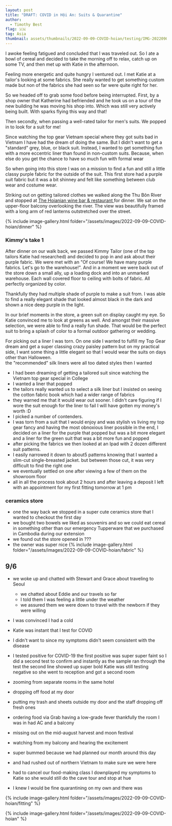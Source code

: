 ```yaml
---
layout: post
title: "DRAFT: COVID in Hội An: Suits & Quarantine"
author:
  - Timothy Best
flag: 🇻🇳
tag: Asia
thumbnail: assets/thumbnails/2022-09-09-COVID-hoian/testing/IMG-20220908-WA0000.jpg
---
```


I awoke feeling fatigued and concluded that I was traveled out. So I ate a bowl of cereal and decided to take the morning off to relax, catch up on some TV, and then met up with Katie in the afternoon. 

Feeling more energetic and quite hungry I ventured out. I met Katie at a tailor's looking at some fabrics. She really wanted to get something custom made but non of the fabrics she had seen so far were quite right for her.

So we headed off to grab some food before being interrupted. First, by a shop owner that Katherine had befriended and he took us on a tour of the new building he was moving his shop into. Which was still very actively being built. With sparks flying this way and that!

Then secondly, when passing a well-rated tailor for men's suits. We popped in to look for a suit for me! 

Since watching the top gear Vietnam special where they got suits bad in Vietnam I have had the dream of doing the same. But I didn't want to get a "standard" grey, blue, or black suit. Instead, I wanted to get something fun with a more eccentric liner than found in non-custom suits. Because, when else do you get the chance to have so much fun with formal wear

So when going into this store I was on a mission to find a fun and still a little classy purple fabric for the outside of the suit. This first store had a purple suit fabric but it was a bit shinney and felt like something between club wear and costume wear. 

Striking out on getting tailored clothes we walked along the Thu Bõn River and stopped at [The Hoianian wine bar & restaurant ](https://goo.gl/maps/2r5LYtRQ9ZJFH6oq7) for dinner. We sat on the upper-floor balcony overlooking the river. The view was beautifully framed with a long arm of red lanterns outstretched over the street.

{% include image-gallery.html folder="/assets/images/2022-09-09-COVID-hoian/dinner" %}

### Kimmy's take 1

After dinner on our walk back, we passed Kimmy Tailor (one of the top tailors Katie had researched) and decided to pop in and ask about their purple fabric. We were met with an "Of course! We have many purple fabrics. Let's go to the warehouse!". And in a moment we were back out of the store down a small ally, up a loading dock and into an unmarked warehouse. Each wall covered floor to ceiling with bolts of fabric. All perfectly organized by color. 

Thankfully they had multiple shade of purple to make a suit from. I was able to find a really elegant shade that looked almost black in the dark and shown a nice deep purple in the light.

In our brief moments in the store, a green suit on display caught my eye. So Katie convinced me to look at greens as well. And amongst their massive selection, we were able to find a really fun shade. That would be the perfect suit to bring a splash of color to a formal outdoor gathering or wedding.

For picking out a liner I was torn. On one side I wanted to fulfill my Top Gear dream and get a super classing crazy paisley pattern but on my practical side, I want some thing a little elegant so that I would wear the suits on days other than Halloween.  
  the "recommended" silk liners were all too dated styles then I wanted
- I had been dreaming of getting a tailored suit since watching the Vietnam top gear special in College
- I wanted a liner that popped
- the tailors really wanted us to select a silk liner but I insisted on seeing the cotton fabric book which had a wider range of fabrics
- they warned me that it would wear out sooner. I didn't care figuring if I wore the suit enough for the liner to fail I will have gotten my money's worth :D
- I picked a number of contenders.
- I was torn from a suit that I would enjoy and was stylish vs living my top gear fancy and having the most obnoxious liner possible
  in the end, I decided on a liner for the purple that popped but was a bit more elegant and a liner for the green suit that was a bit more fun and popped
- after picking the fabrics we then looked at an Ipad with 2 dozen different suit patterns.
- I easily narrowed it down to about5 patterns knowing that I wanted a slim-cut single-breasted jacket. but between those cut, it was very difficult to find the right one
- we eventually settled on one after viewing a few of them on the showroom floor
- all in all the process took about 2 hours and after leaving a deposit I left with an appointment for my first fitting tomorrow at 1 pm

### ceramics store

- one the way back we stopped in a super cute ceramics store that I wanted to checkout the first day
- we bought two bowels we liked as souvenirs and so we could eat cereal in something other than our emergency Tupperware that we purchased in Cambodia during our extension
- we found out the store opened in ???
- the owner was super nice
{% include image-gallery.html folder="/assets/images/2022-09-09-COVID-hoian/fabric" %}


## 9/6

- we woke up and chatted with Stewart and Grace about traveling to Seoul
  - we chatted about Eddie and our travels so far
  - I told them I was feeling a little under the weather
  - we assured them we were down to travel with the newborn if they were willing
- I was convinced I had a cold
- Katie was instant that I test for COVID
- I didn't want to since my symptoms didn't seem consistent with the disease
- I tested positive for COVID-19 the first positive was super super faint so I did a second test to confirm and instantly as the sample ran through the test the second line showed up super bold
  Katie was still testing negative so she went to reception and got a second room

- zooming from separate rooms in the same hotel
- dropping off food at my door
- putting my trash and sheets outside my door and the staff dropping off fresh ones
- ordering food via Grab
  having a low-grade fever
  thankfully the room I was in had AC and a balcony
- missing out on the mid-august harvest and moon festival
- watching from my balcony and hearing the excitement
- super bummed because we had planned our month around this day
- and had rushed out of northern Vietnam to make sure we were here
- had to cancel our food-making class
  I downplayed my symptoms to Katie so she would still do the cave tour and stop at hue
- I knew I would be fine quarantining on my own and there was

{% include image-gallery.html folder="/assets/images/2022-09-09-COVID-hoian/fitting" %}



{% include image-gallery.html folder="/assets/images/2022-09-09-COVID-hoian" %}
